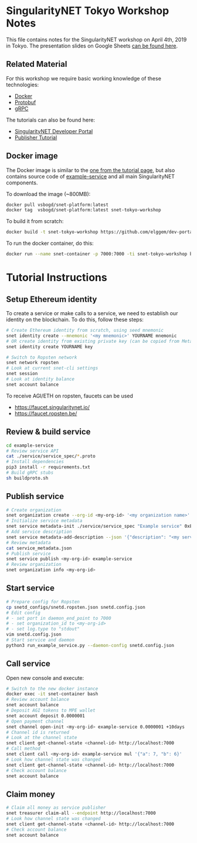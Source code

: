# SingularityNET Tokyo Workshop Notes

This file contains notes for the SingularityNET workshop on April 4th, 2019 in Tokyo. The presentation slides on Google Sheets [can be found here](https://docs.google.com/presentation/d/1NEKfZP75fCdLJUDG3jVbUY01h4nUaPB6PeTBKZnWjCI).

## Related Material

For this workshop we require basic working knowledge of these technologies:
  - [Docker](https://github.com/wsargent/docker-cheat-sheet)
  - [Protobuf](http://blakesmith.me/2012/09/05/a-primer-on-protocol-buffers.html)
  - [gRPC](https://medium.com/@philipshen13/a-short-introduction-to-grpc-419b620e2177)

The tutorials can also be found here:
  - [SingularityNET Developer Portal](https://dev.singularitynet.io)
  - [Publisher Tutorial](https://dev.singularitynet.io/tutorials/publish/)


## Docker image
The Docker image is similar to the [one from the tutorial page](https://github.com/singnet/dev-portal/blob/master/tutorials/docker/Dockerfile), but also contains source code of [example-service](https://github.com/singnet/example-service) and all main SingularityNET components.

To download the image (~800MB):
```sh
docker pull vsbogd/snet-platform:latest
docker tag  vsbogd/snet-platform:latest snet-tokyo-workshop
```

To build it from scratch:
```sh
docker build -t snet-tokyo-workshop https://github.com/elggem/dev-portal.git#master:/workshops/tokyo-workshop-20190404
```

To run the docker container, do this:
```sh
docker run --name snet-container -p 7000:7000 -ti snet-tokyo-workshop bash
```

# Tutorial Instructions

## Setup Ethereum identity

To create a service or make calls to a service, we need to establish our identity on the blockchain. To do this, follow these steps:

```sh
# Create Ethereum identity from scratch, using seed mnemonic
snet identity create --mnemonic '<my mnemonic>' YOURNAME mnemonic
# OR create identity from existing private key (can be copied from Metamask):
snet identity create YOURNAME key

# Switch to Ropsten network
snet network ropsten
# Look at current snet-cli settings
snet session
# Look at identity balance
snet account balance
```

To receive AGI/ETH on ropsten, faucets can be used
  - https://faucet.singularitynet.io/
  - https://faucet.ropsten.be/

## Review & build service

```sh
cd example-service
# Review service API
cat ./service/service_spec/*.proto
# Install dependencies
pip3 install -r requirements.txt
# Build gRPC stubs
sh buildproto.sh
```

## Publish service

```sh
# Create organization
snet organization create --org-id <my-org-id> '<my organization name>'
# Initialize service metadata
snet service metadata-init ./service/service_spec "Example service" 0xETHEREUM_PAYMENT_DESTINATION --endpoints http://<my.ip>:7000 --fixed-price 0.00000001
# Add service description
snet service metadata-add-description --json '{"description": "<my service descrition>", "url": "<my service url>"}'
# Review metadata
cat service_metadata.json
# Publish service
snet service publish <my-org-id> example-service
# Review organization
snet organization info <my-org-id>
```

## Start service
```sh
# Prepare config for Ropsten
cp snetd_configs/snetd.ropsten.json snetd.config.json
# Edit config
# - set port in daemon_end_point to 7000
# - set organization_id to <my-org-id>
# - set log.type to "stdout"
vim snetd.config.json
# Start service and daemon
python3 run_example_service.py --daemon-config snetd.config.json
```

## Call service
Open new console and execute:
```sh
# Switch to the new docker instance
docker exec -it snet-container bash
# Review account balance
snet account balance
# Deposit AGI tokens to MPE wallet
snet account deposit 0.0000001
# Open payment channel
snet channel open-init <my-org-id> example-service 0.0000001 +10days
# Channel id is returned
# Look at the channel state
snet client get-channel-state <channel-id> http://localhost:7000
# Call method
snet client call <my-org-id> example-service mul '{"a": 7, "b": 6}'
# Look how channel state was changed
snet client get-channel-state <channel-id> http://localhost:7000
# Check account balance
snet account balance
```

## Claim money
```sh
# Claim all money as service publisher
snet treasurer claim-all --endpoint http://localhost:7000
# Look how channel state was changed
snet client get-channel-state <channel-id> http://localhost:7000
# Check account balance
snet account balance
```

